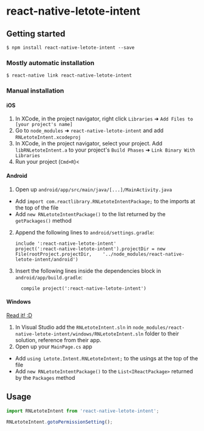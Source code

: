 
# react-native-letote-intent

## Getting started

`$ npm install react-native-letote-intent --save`

### Mostly automatic installation

`$ react-native link react-native-letote-intent`

### Manual installation


#### iOS

1. In XCode, in the project navigator, right click `Libraries` ➜ `Add Files to [your project's name]`
2. Go to `node_modules` ➜ `react-native-letote-intent` and add `RNLetoteIntent.xcodeproj`
3. In XCode, in the project navigator, select your project. Add `libRNLetoteIntent.a` to your project's `Build Phases` ➜ `Link Binary With Libraries`
4. Run your project (`Cmd+R`)<

#### Android

1. Open up `android/app/src/main/java/[...]/MainActivity.java`
  - Add `import com.reactlibrary.RNLetoteIntentPackage;` to the imports at the top of the file
  - Add `new RNLetoteIntentPackage()` to the list returned by the `getPackages()` method
2. Append the following lines to `android/settings.gradle`:
  	```
  	include ':react-native-letote-intent'
  	project(':react-native-letote-intent').projectDir = new File(rootProject.projectDir, 	'../node_modules/react-native-letote-intent/android')
  	```
3. Insert the following lines inside the dependencies block in `android/app/build.gradle`:
  	```
      compile project(':react-native-letote-intent')
  	```

#### Windows
[Read it! :D](https://github.com/ReactWindows/react-native)

1. In Visual Studio add the `RNLetoteIntent.sln` in `node_modules/react-native-letote-intent/windows/RNLetoteIntent.sln` folder to their solution, reference from their app.
2. Open up your `MainPage.cs` app
  - Add `using Letote.Intent.RNLetoteIntent;` to the usings at the top of the file
  - Add `new RNLetoteIntentPackage()` to the `List<IReactPackage>` returned by the `Packages` method


## Usage
```javascript
import RNLetoteIntent from 'react-native-letote-intent';

RNLetoteIntent.gotoPermissionSetting();
```
  
